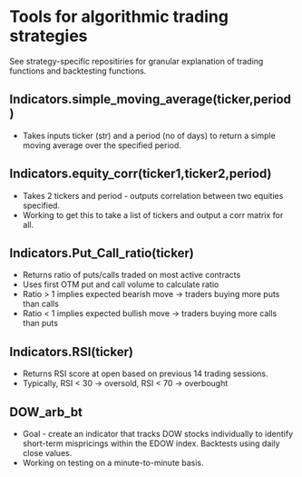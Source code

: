 # Tools for algorithmic trading strategies 

See strategy-specific repositiries for granular explanation of trading functions and backtesting functions.

## Indicators.simple_moving_average(ticker,period)
*  Takes inputs ticker (str) and a period (no of days) to return a simple moving average over the specified period. 

## Indicators.equity_corr(ticker1,ticker2,period)
* Takes 2 tickers and period - outputs correlation between two equities specified.
* Working to get this to take a list of tickers and output a corr matrix for all. 
    
## Indicators.Put_Call_ratio(ticker)
*  Returns ratio of puts/calls traded on most active contracts
*  Uses first OTM put and call volume to calculate ratio
*  Ratio > 1 implies expected bearish move -> traders buying more puts than calls
*  Ratio < 1 implies expected bullish move -> traders buying more calls than puts

## Indicators.RSI(ticker)
*  Returns RSI score at open based on previous 14 trading sessions.
*  Typically, RSI < 30 -> oversold, RSI < 70 -> overbought

## DOW_arb_bt
*  Goal - create an indicator that tracks DOW stocks individually to identify short-term mispricings within the EDOW index. Backtests using daily close values.
*  Working on testing on a minute-to-minute basis.
